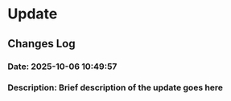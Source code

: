# Update

## Changes Log
### Date: 2025-10-06 10:49:57
### Description: Brief description of the update goes here